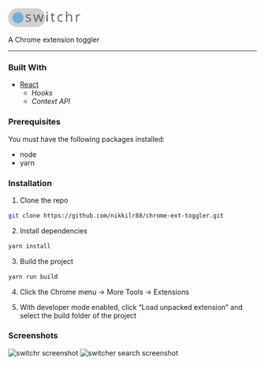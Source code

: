 <img src="/src/images/logo-light.png" alt="switchr logo" width="150px">

A Chrome extension toggler

---

### Built With

- [React](https://reactjs.org/)
  - _Hooks_
  - _Context API_

### Prerequisites

You must have the following packages installed:

- node
- yarn

### Installation

1. Clone the repo

```sh
git clone https://github.com/nikkilr88/chrome-ext-toggler.git
```

2. Install dependencies

```sh
yarn install
```

3. Build the project

```sh
yarn run build
```

4. Click the Chrome menu -> More Tools -> Extensions

5. With developer mode enabled, click “Load unpacked extension” and select the build folder of the project

### Screenshots

<img src="https://i.ibb.co/02JxCXr/Screenshot-4.png" alt="switchr screenshot">

<img src="https://i.ibb.co/dD66H43/Screenshot-5.png" alt="switcher search screenshot" />
